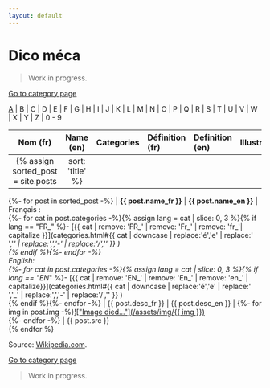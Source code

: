 ```yaml
---
layout: default
---
```


# Dico méca

> Work in progress.

[Go to category page](/categories)

 [A](/alphabet.html#A) &#124; B &#124; C &#124; D &#124; E &#124; F &#124; G &#124; H &#124; I &#124; J &#124; K &#124; L &#124; M &#124; N &#124; O &#124; P &#124; Q &#124; R &#124; S &#124; T &#124; U &#124; V &#124; W &#124; X &#124; Y &#124; Z &#124; 0 - 9

| **Nom (fr)** | **Name (en)** | **Categories** | **Définition (fr)** | **Definition (en)** | **Illustrations** | **Sources** |
| :---: | :---: | :--- | :--- | :--- | :---: | --- |
{% assign sorted_post = site.posts | sort: 'title' %}
{%- for post in sorted_post -%}
    | **{{ post.name_fr }}** | **{{ post.name_en }}** | Français : <br />{%- for cat in post.categories -%}{% assign lang = cat | slice: 0, 3 %}{% if lang == "FR_" %}- [{{ cat | remove: 'FR_' | remove: 'Fr_' | remove: 'fr_'| capitalize }}](categories.html#{{ cat | downcase | replace:'é','e' | replace:' ','_' | replace:',','-' | replace:'/','' }} ) <br />{% endif %}{%- endfor -%}<br />English: <br />{%- for cat in post.categories -%}{% assign lang = cat | slice: 0, 3 %}{% if lang == "EN_" %}- [{{ cat | remove: 'EN_' | remove: 'En_' | remove: 'en_' | capitalize}}](categories.html#{{ cat | downcase | replace:'é','e' | replace:' ','_' | replace:',','-' | replace:'/','' }} ) <br />{% endif %}{%- endfor -%} | {{ post.desc_fr }} | {{ post.desc_en }} | <a name="{{ post.title | downcase | replace:'é','e' | replace:' ','_' | replace:',','-' | replace:'/','' }}"></a>{%- for img in post.img -%}<a href="/assets/img/{{ img }}" target="new">!["Image died..."](/assets/img/{{ img }})</a><br />{%- endfor -%} | {{ post.src }}<br />
{% endfor %}

Source: 
<a href="https://www.wikipedia.com" target="new">Wikipedia.com</a>.

[Go to category page](/categories)

> Work in progress.